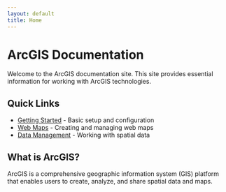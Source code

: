 ```yaml
---
layout: default
title: Home
---
```


# ArcGIS Documentation

Welcome to the ArcGIS documentation site. This site provides essential information for working with ArcGIS technologies.

## Quick Links

- [Getting Started](getting-started) - Basic setup and configuration
- [Web Maps](web-maps) - Creating and managing web maps
- [Data Management](data-management) - Working with spatial data

## What is ArcGIS?

ArcGIS is a comprehensive geographic information system (GIS) platform that enables users to create, analyze, and share spatial data and maps.
